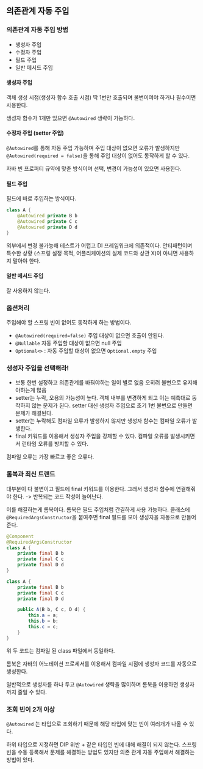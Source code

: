 ## 의존관계 자동 주입

### 의존관계 자동 주입 방법

- 생성자 주입
- 수정자 주입
- 필드 주입
- 일반 메서드 주입

#### 생성자 주입

객체 생성 시점(생성자 함수 호출 시점) 딱 1번만 호출되며 불변이여야 하거나 필수이면 사용한다.

생성자 함수가 1개만 있으면 `@Autowired` 생략이 가능하다.

#### 수정자 주입 (setter 주입)

`@Autowired`를 통해 자동 주입 가능하며 주입 대상이 없으면 오류가 발생하지만 `@Autowired(required = false)`을 통해 주입 대상이 없어도 동작하게 할 수 있다.

자바 빈 프로퍼티 규약에 맞춘 방식이며 선택, 변경이 가능성이 있으면 사용한다.

#### 필드 주입

필드에 바로 주입하는 방식이다.

```java
class A {
    @Autowired private B b
    @Autowired private C c
    @Autowired private D d
}
```

외부에서 변경 불가능해 테스트가 어렵고 DI 프레임워크에 의존적이다. 안티패턴이며 특수한 상황 (스프링 설정 목적, 어플리케이션의 실제 코드와 상관 X)이 아니면 사용하지 말아야 한다.

#### 일반 메서드 주입

잘 사용하지 않는다.

### 옵션처리

주입해야 할 스프링 빈이 없어도 동작하게 하는 방법이다.

- `@Autowired(required=false)` 주입 대상이 없으면 호출이 안된다.
- `@Nullable` 자동 주입할 대상이 없으면 null 주입
- `Optional<>` : 자동 주입할 대상이 없으면 `Optional.empty` 주입

### 생성자 주입을 선택해라!

- 보통 한번 설정하고 의존관계를 바꿔야하는 일이 별로 없음 오히려 불변으로 유지해야하는게 많음
- setter는 누락, 오용의 가능성이 높다. 객체 내부를 변경하게 되고 이는 예측대로 동작하지 않는 문제가 된다. setter 대신 생성자 주입으로 초기 1번 불변으로 만들면 문제가 해결된다.
- setter는 누락해도 컴파일 요류가 발생하지 않지만 생성자 함수는 컴파일 오류가 발생한다.
- final 키워드를 이용해서 생성자 주입을 강제할 수 있다. 컴파일 오류를 발생시키면서 런타임 오류를 방지할 수 있다.

컴파일 오류는 가장 빠르고 좋은 오류다.

### 롬복과 최신 트랜드

대부분이 다 불변이고 필드에 final 키워드를 이용한다. 그래서 생성자 함수에 연결해줘야 한다. -> 반복되는 코드 작성이 늘어난다.

이를 해결하는게 롬북이다. 롬북은 필드 주입처럼 간결하게 사용 가능하다. 클래스에 `@RequiredArgsConstructor`을 붙여주면 final 필드를 모아 생성자을 자동으로 만들어 준다.

```java
@Component
@RequiredArgsConstructor
class A {
    private final B b
    private final C c
    private final D d
}
```

```java
class A {
    private final B b
    private final C c
    private final D d

    public A(B b, C c, D d) {
        this.a = a;
        this.b = b;
        this.c = c;
    }
}
```

위 두 코드는 컴파일 된 class 파일에서 동일하다.

롬북은 자바의 어노테이션 프로세서를 이용해서 컴파일 시점에 생성자 코드를 자동으로 생성한다.

일반적으로 생성자를 하나 두고 `@Autowired` 생략을 많이하며 롬북을 이용하면 생성자까지 줄일 수 있다.

### 조회 빈이 2개 이상

`@Autowired` 는 타입으로 조회하기 때문에 해당 타입에 맞는 빈이 여러개가 나올 수 있다.

하위 타입으로 지정하면 DIP 위반 + 같은 타입인 빈에 대해 해결이 되지 않는다. 스프링 빈을 수동 등록해서 문제를 해결하는 방법도 있지만 의존 관계 자동 주입에서 해결하는 방법이 있다.
